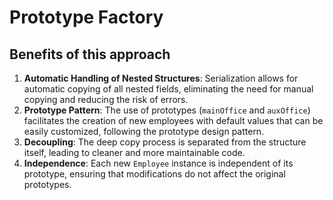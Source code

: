 # Prototype Factory

## Benefits of this approach

1. **Automatic Handling of Nested Structures**: Serialization allows for automatic copying of all nested fields, eliminating the need for manual copying and reducing the risk of errors.
1. **Prototype Pattern**: The use of prototypes (`mainOffice` and `auxOffice`) facilitates the creation of new employees with default values that can be easily customized, following the prototype design pattern.
1. **Decoupling**: The deep copy process is separated from the structure itself, leading to cleaner and more maintainable code.
1. **Independence**: Each new `Employee` instance is independent of its prototype, ensuring that modifications do not affect the original prototypes.
